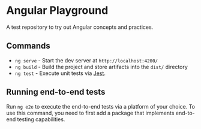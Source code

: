 # Angular Playground

A test repository to try out Angular concepts and practices.

## Commands

- `ng serve` - Start the dev server at `http://localhost:4200/`
- `ng build` - Build the project and store artifacts into the `dist/` directory
- `ng test` - Execute unit tests via [Jest](https://jestjs.io/).

## Running end-to-end tests

Run `ng e2e` to execute the end-to-end tests via a platform of your choice. To use this command, you need to first add a package that implements end-to-end testing capabilities.
